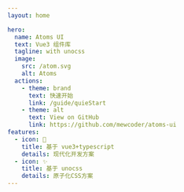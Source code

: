 ```yaml
---
layout: home

hero:
  name: Atoms UI
  text: Vue3 组件库
  tagline: with unocss
  image:
    src: /atom.svg
    alt: Atoms
  actions:
    - theme: brand
      text: 快速开始
      link: /guide/quieStart
    - theme: alt
      text: View on GitHub
      link: https://github.com/mewcoder/atoms-ui
features:
  - icon: 🚀
    title: 基于 vue3+typescript
    details: 现代化开发方案
  - icon: ✨
    title: 基于 unocss
    details: 原子化CSS方案
---
```

